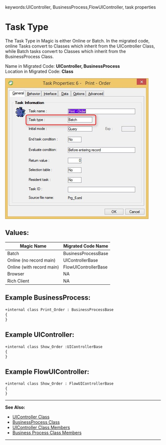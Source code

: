 ﻿keywords:UIController, BusinessProcess,FlowUIController, task properties
# Task Type

The Task Type in Magic is either Online or Batch. In the migrated code, online Tasks convert to Classes which inherit from the UIController Class, while Batch tasks convert to Classes which inherit from the BusinessProcess Class.

Name in Migrated Code: **UIController, BusinessProcess**  
Location in Migrated Code: **Class**  

![Task properties task-type](Task-properties-task-type.jpg)

## Values:

| Magic Name | Migrated Code Name      |
|------------|-------------------------|
| Batch                    | BusinessProcessBase |
| Online (no record main)  | UIControllerBase    |
| Online (with record main)| FlowUIControllerBase|
| Browser                  | NA                  |
| Rich Client              | NA                  |


## Example BusinessProcess:
```csdiff
+internal class Print_Order : BusinessProcessBase 
{
}
```
## Example UIController:
```csdiff
+internal class Show_Order :UIControllerBase 
{
}
```
## Example FlowUIController:
```csdiff
+internal class Show_Order : FlowUIControllerBase 
{
}
```
---
**See Also:**
- [UIController Class](http://fireflymigration.com/reference/html/T_Firefly_Box_UIController.htm.htm)
- [BusinessProcess Class](http://fireflymigration.com/reference/html/T_Firefly_Box_BusinessProcess.htm)
- [UIController Class Members](http://www.fireflymigration.com/reference/html/AllMembers_T_Firefly_Box_UIController.htm)
- [Business Process Class Members](http://www.fireflymigration.com/reference/html/AllMembers_T_Firefly_Box_BusinessProcess.htm)
---